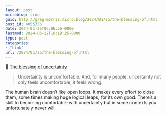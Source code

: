 ```yaml
---
layout: post
microblog: true
guid: http://greg-morris.micro.blog/2024/01/25/the-blessing-of.html
post_id: 4055356
date: 2024-01-25T06:06:36-0000
lastmod: 2024-06-22T16:19:25-0000
type: post
categories:
- "Link"
url: /2024/01/25/the-blessing-of.html
---
```

🔗 <a href="https://anniemueller.com/the-blessing-of-uncertainty/" class="u-in-reply-to">The blessing of uncertainty</a>

> Uncertainty is uncomfortable. And, for many people, uncertainty not only feels uncomfortable, it feels wrong.
 
The human brain doesn’t like open loops. It makes every effort to close them, some times making huge logical leaps, for its own good. There’s a skill to becoming comfortable with uncertainty but in some contexts you unfortunately never will. 
